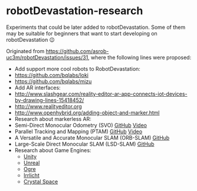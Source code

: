# robotDevastation-research
Experiments that could be later added to robotDevastation. Some of them may be suitable for beginners that want to start developing on robotDevastation :wink:

Originated from https://github.com/asrob-uc3m/robotDevastation/issues/31, where the following lines were proposed:

* Add support more cool robots to RobotDevastation:
 * https://github.com/bqlabs/loki
 * https://github.com/bqlabs/mizu
* Add AR interfaces:
 * http://www.slashgear.com/reality-editor-ar-app-connects-iot-devices-by-drawing-lines-15418452/
 * http://www.realityeditor.org
 * http://www.openhybrid.org/adding-object-and-marker.html
* Research about markerless AR:
 * Semi-Direct Monocular Odometry (SVO) [GitHub](https://github.com/uzh-rpg/rpg_svo) [Video](https://www.youtube.com/watch?v=2YnIMfw6bJY)
 * Parallel Tracking and Mapping (PTAM) [GitHub](https://github.com/Oxford-PTAM/PTAM-GPL) [Video](https://www.youtube.com/watch?v=Y9HMn6bd-v8)
 * A Versatile and Accurate Monocular SLAM (ORB-SLAM) [GitHub](https://github.com/raulmur/ORB_SLAM)
 * Large-Scale Direct Monocular SLAM (LSD-SLAM) [GitHub](https://github.com/tum-vision/lsd_slam)
* Research about Game Engines:
    * [Unity](http://www.unity3d.com/)
    * [Unreal](https://www.unrealengine.com/)
    * [Ogre](http://www.ogre3d.org/)
    * [Irrlicht](http://irrlicht.sourceforge.net/)
    * [Crystal Space](http://www.crystalspace3d.org/main/Main_Page)

